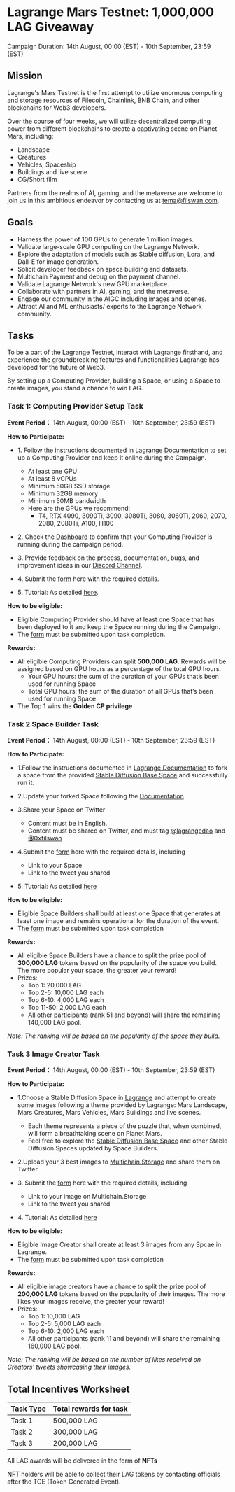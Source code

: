 # Lagrange Mars Testnet: 1,000,000 LAG Giveaway

Campaign Duration: 14th August, 00:00 (EST) - 10th September, 23:59 (EST)

## Mission 

Lagrange's Mars Testnet is the first attempt to utilize enormous computing and storage resources of Filecoin, Chainlink, BNB Chain, and other blockchains for Web3 developers.

Over the course of four weeks, we will utilize decentralized computing power from different blockchains to create a captivating scene on Planet Mars, including:
- Landscape
- Creatures
- Vehicles, Spaceship
- Buildings and live scene
- CG/Short film

Partners from the realms of AI, gaming, and the metaverse are welcome to join us in this ambitious endeavor by contacting us at tema@filswan.com.


## Goals

- Harness the power of 100 GPUs to generate 1 million images.
- Validate large-scale GPU computing on the Lagrange Network.
- Explore the adaptation of models such as Stable diffusion, Lora, and Dall-E for image generation.
- Solicit developer feedback on space building and datasets.
- Multichain Payment and debug on the payment channel.
- Validate Lagrange Network's new GPU marketplace.
- Collaborate with partners in AI, gaming, and the metaverse.
- Engage our community in the AIGC including images and scenes.
- Attract AI and ML enthusiasts/ experts to the Lagrange Network community.

## Tasks

To be a part of the Lagrange Testnet, interact with Lagrange firsthand, and experience the groundbreaking features and functionalities Lagrange has developed for the future of Web3.

By setting up a Computing Provider, building a Space, or using a Space to create images, you stand a chance to win LAG.

### Task 1: Computing Provider Setup Task 
**Event Period：** 14th August, 00:00 (EST) - 10th September, 23:59 (EST)

**How to Participate:**

- 1\. Follow the instructions documented in [Lagrange Documentation ](https://docs.lagrangedao.org/lagrange-dao/mars-testnet/setup-computing-provider) to set up a Computing Provider and keep it online during the Campaign. 

  - At least one GPU
  - At least 8 vCPUs
  - Minimum 50GB SSD storage
  - Minimum 32GB memory
  - Minimum 50MB bandwidth
  - Here are the GPUs we recommend: 
    - T4, RTX 4090, 3090Ti, 3090, 3080Ti, 3080, 3060Ti, 2060, 2070, 2080, 2080Ti, A100, H100  

- 2\. Check the [Dashboard](https://provider.lagrangedao.org/provider-status) to confirm that your Computing Provider is running during the campaign period.

- 3\. Provide feedback on the process, documentation, bugs, and improvement ideas in our [Discord Channel]((https://discord.com/invite/qHEEyQTECX)).

- 4\. Submit the [form](https://docs.google.com/forms/d/e/1FAIpQLSf0JRi18xsp_YCoQKPuE0azYLDDNwAXBMNIeqwXFMgqVljU1Q/viewform?usp=sf_link
) here with the required details.
  
- 5\. Tutorial: As detailed [here](https://docs.lagrangedao.org/lagrange-dao/mars-testnet/setup-computing-provider).
  
**How to be eligible:**

- Eligible Computing Provider should have at least one Space that has been deployed to it and keep the Space running during the Campaign.
- The [form](https://forms.gle/YyzotPhHqx4DmCmy9) must be submitted upon task completion.

**Rewards:** 

- All eligible Computing Providers can split **500,000 LAG**. Rewards will be assigned based on GPU hours as a percentage of the total GPU hours.
  - Your GPU hours: the sum of the duration of your GPUs that’s been used for running Space
  - Total GPU hours: the sum of the duration of all GPUs that’s been used for running Space
- The Top 1 wins the **Golden CP privilege**

### Task 2 Space Builder Task
**Event Period：** 14th August, 00:00 (EST) - 10th September, 23:59 (EST)

**How to Participate:**

- 1\.Follow the instructions documented in [Lagrange Documentation](https://docs.lagrangedao.org/lagrange-dao/mars-testnet/build-space
) to fork a space from the provided [Stable Diffusion Base Space](https://lagrangedao.org/spaces/0x6091b2f5678952cAfbf02755D78973EBff302e11/Stable-Diffusion-Base-LoRA/card) and successfully run it.

- 2\.Update your forked Space following the [Documentation](https://docs.lagrangedao.org/lagrange-dao/mars-testnet/build-space)

- 3\.Share your Space on Twitter

  - Content must be in English.
  - Content must be shared on Twitter, and must tag [@lagrangedao](https://twitter.com/lagrangedao) and [@0xfilswan](https://twitter.com/0xfilswan) 

- 4\.Submit the [form](https://forms.gle/YyzotPhHqx4DmCmy9) here with the required details, including 
  - Link to your Space
  - Link to the tweet you shared

- 5\. Tutorial: As detailed [here](https://docs.lagrangedao.org/lagrange-dao/mars-testnet/build-space)

**How to be eligible:**

- Eligible Space Builders shall build at least one Space that generates at least one image and remains operational for the duration of the event.
- The [form](https://forms.gle/YyzotPhHqx4DmCmy9) must be submitted upon task completion

**Rewards:**

- All eligible Space Builders have a chance to split the prize pool of **300,000 LAG** tokens based on the popularity of the space you build. The more popular your space, the greater your reward! 
- Prizes:
  - Top 1: 20,000 LAG
  - Top 2-5: 10,000 LAG each
  - Top 6-10: 4,000 LAG each
  - Top 11-50: 2,000 LAG each
  - All other participants (rank 51 and beyond) will share the remaining 140,000 LAG pool.

*Note: The ranking will be based on the popularity of the space they build.*


### Task 3 Image Creator Task
**Event Period：** 14th August, 00:00 (EST) - 10th September, 23:59 (EST)

**How to Participate:**

- 1\.Choose a Stable Diffusion Space in [Lagrange](https://lagrangedao.org/spaces) and attempt to create some images following a theme provided by Lagrange: Mars Landscape, Mars Creatures, Mars Vehicles, Mars Buildings and live scenes.
  - Each theme represents a piece of the puzzle that, when combined, will form a breathtaking scene on Planet Mars.
  - Feel free to explore the [Stable Diffusion Base Space](https://lagrangedao.org/spaces/0x6091b2f5678952cAfbf02755D78973EBff302e11/Stable-Diffusion-Base-LoRA/card) and other Stable Diffusion Spaces updated by Space Builders. 

- 2\.Upload your 3 best images to [Multichain.Storage](https://www.multichain.storage) and share them on Twitter.

- 3\. Submit the [form](https://forms.gle/YyzotPhHqx4DmCmy9) here with the required details, including
  - Link to your image on Multichain.Storage
  - Link to the tweet you shared

- 4\. Tutorial: As detailed [here](https://docs.lagrangedao.org/lagrange-dao/mars-testnet/use-space)

**How to be eligible:**

- Eligible Image Creator shall create at least 3 images from any Spcae in Lagrange.
- The [form](https://forms.gle/YyzotPhHqx4DmCmy9) must be submitted upon task completion

**Rewards:**

- All eligible image creators have a chance to split the prize pool of **200,000 LAG** tokens based on the popularity of their images. The more likes your images receive, the greater your reward!
- Prizes:
  - Top 1: 10,000 LAG
  - Top 2-5: 5,000 LAG each
  - Top 6-10: 2,000 LAG each
  - All other participants (rank 11 and beyond) will share the remaining 160,000 LAG pool.

*Note: The ranking will be based on the number of likes received on Creators' tweets showcasing their images.*


## Total Incentives Worksheet

| Task Type  | Total rewards for task |
|:----------|:----------|
|Task 1|500,000 LAG|
|Task 2|300,000 LAG|
|Task 3|200,000 LAG|


All LAG awards will be delivered in the form of **NFTs**

NFT holders will be able to collect their LAG tokens by contacting officials after the TGE (Token Generated Event).
